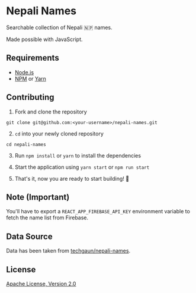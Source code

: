 # Nepali Names

Searchable collection of Nepali :nepal: names.

Made possible with JavaScript.

## Requirements

* [Node.js](https://nodejs.org/en/)
* [NPM](https://www.npmjs.com/get-npm) or [Yarn](https://yarnpkg.com/en/)

## Contributing

1. Fork and clone the repository

```
git clone git@github.com:<your-username>/nepali-names.git
```

2. `cd` into your newly cloned repository

```
cd nepali-names
```

3. Run `npm install` or `yarn` to install the dependencies

4. Start the application using `yarn start` or `npm run start`

5. That's it, now you are ready to start building! :beers:

## Note (Important)

You'll have to export a `REACT_APP_FIREBASE_API_KEY` environment variable to fetch the name list from Firebase.

## Data Source

Data has been taken from [techgaun/nepali-names](https://github.com/techgaun/nepali-names).

## License

[Apache License, Version 2.0](LICENSE)
